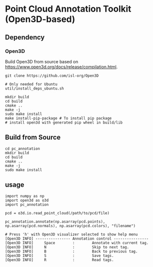 # Point Cloud Annotation Toolkit (Open3D-based)

## Dependency

### Open3D

Build Open3D from source based on https://www.open3d.org/docs/release/compilation.html.
```
git clone https://github.com/isl-org/Open3D

# Only needed for Ubuntu
util/install_deps_ubuntu.sh

mkdir build
cd build
cmake ..
make -j
sudo make install
make install-pip-package # To install pip package
# install open3d with generated pip wheel in build/lib
```

## Build from Source

```
cd pc_annotation
mkdir build
cd build
cmake ..
make -j
sudo make install
```

## usage

```
import numpy as np
import open3d as o3d
import pc_annotation

pcd = o3d.io.read_point_cloud(/path/to/pcd/file)

pc_annotation.annotate(np.asarray(pcd.points), np.asarray(pcd.normals), np.asarray(pcd.colors), "filename")

# Press 'h' with Open3D visualizer selected to show help menu
[Open3D INFO] ---------------- Annotation control ----------------
[Open3D INFO]     Space        :        Annotate with current tag.
[Open3D INFO]     N            :        Skip to next tag.
[Open3D INFO]     B            :        Back to previous tag.
[Open3D INFO]     S            :        Save tags.
[Open3D INFO]     R            :        Read tags.
```
